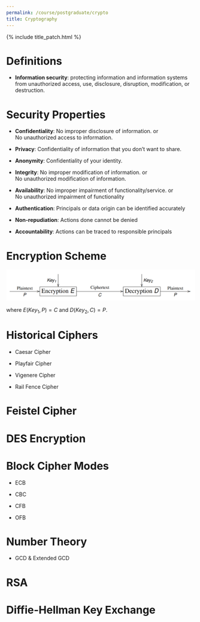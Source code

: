 ```yaml
---
permalink: /course/postgraduate/crypto
title: Cryptography
---
```


{% include title_patch.html %}

# Definitions

- **Information security**: 
  protecting information and information systems from unauthorized access, 
  use, disclosure, disruption, modification, or destruction.

# Security Properties

- **Confidentiality**: No improper disclosure of information. or  
  No unauthorized access to information.

- **Privacy**: Confidentiality of information that you don’t want to share.

- **Anonymity**: Confidentiality of your identity.

- **Integrity**: No improper modification of information. or  
  No unauthorized modification of information.

- **Availability**: No improper impairment of functionality/service. or  
  No unauthorized impairment of functionality

- **Authentication**: Principals or data origin can be identified accurately

- **Non-repudiation**: Actions done cannot be denied

- **Accountability**: Actions can be traced to responsible principals

# Encryption Scheme

![general_scheme](/static/course/postgraduate/crypto/general_scheme.png)

where $E(Key_1, P) = C$ and $D(Key_2, C) = P$.

# Historical Ciphers

- Caesar Cipher

- Playfair Cipher

- Vigenere Cipher

- Rail Fence Cipher

# Feistel Cipher

# DES Encryption

# Block Cipher Modes

- ECB

- CBC

- CFB

- OFB

# Number Theory

- GCD & Extended GCD

# RSA

# Diffie-Hellman Key Exchange

